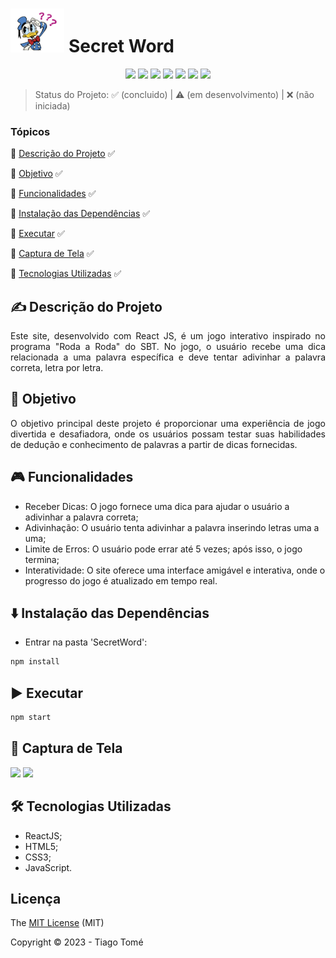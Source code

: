 # <img src="./src/assets/donaldPensando.gif" height="70px"/> Secret Word


<p align="center">
  <img src="https://img.shields.io/badge/React-20232A?style=for-the-badge&logo=react&logoColor=61DAFB"/>
  <img src="https://img.shields.io/badge/HTML5-E34F26?style=for-the-badge&logo=html5&logoColor=white"/>
  <img src="https://img.shields.io/badge/CSS3-1572B6?style=for-the-badge&logo=css3&logoColor=white"/>
  <img src="https://img.shields.io/badge/JavaScript-323330?style=for-the-badge&logo=javascript&logoColor=F7DF1E"/>
  <img src="https://img.shields.io/badge/Figma-F24E1E?style=for-the-badge&logo=figma&logoColor=white"/>
  <img src="http://img.shields.io/static/v1?label=STATUS&message=%20CONCLUIDO&color=green&style=for-the-badge"/>
  <img src="http://img.shields.io/static/v1?label=License&message=MIT&color=green&style=for-the-badge"/>
</p>

> Status do Projeto: :white_check_mark: (concluido) | :warning: (em desenvolvimento) | :x: (não iniciada)

### Tópicos
:small_blue_diamond: [Descrição do Projeto](#writing_hand-descrição-do-projeto) :white_check_mark:

:small_blue_diamond: [Objetivo](#dart-objetivo) :white_check_mark:

:small_blue_diamond: [Funcionalidades](#video_game-funcionalidades) :white_check_mark:

:small_blue_diamond: [Instalação das Dependências](#arrow_down-instalação-das-dependências) :white_check_mark:

:small_blue_diamond: [Executar](#arrow_forward-executar) :white_check_mark:

:small_blue_diamond: [Captura de Tela](#camera_flash-captura-de-tela) :white_check_mark:

:small_blue_diamond: [Tecnologias Utilizadas](#hammer_and_wrench-tecnologias-utilizadas) :white_check_mark:



## :writing_hand: Descrição do Projeto 
<p align="justify"> Este site, desenvolvido com React JS, é um jogo interativo inspirado no programa "Roda a Roda" do SBT. No jogo, o usuário recebe uma dica relacionada a uma palavra específica e deve tentar adivinhar a palavra correta, letra por letra. </p>

## :dart: Objetivo 
<p align="justify"> O objetivo principal deste projeto é proporcionar uma experiência de jogo divertida e desafiadora, onde os usuários possam testar suas habilidades de dedução e conhecimento de palavras a partir de dicas fornecidas. </p>

## :video_game: Funcionalidades 
- Receber Dicas: O jogo fornece uma dica para ajudar o usuário a adivinhar a palavra correta;
- Adivinhação: O usuário tenta adivinhar a palavra inserindo letras uma a uma;
- Limite de Erros: O usuário pode errar até 5 vezes; após isso, o jogo termina;
- Interatividade: O site oferece uma interface amigável e interativa, onde o progresso do jogo é atualizado em tempo real.

## :arrow_down: Instalação das Dependências
- Entrar na pasta 'SecretWord':
``` bash
npm install
```

## :arrow_forward: Executar
``` bash
npm start
```

## :camera_flash: Captura de Tela 
<div> 
  <img src="https://github.com/user-attachments/assets/ff14967d-e712-44d1-891f-042b769bda0c" width="700px" />
  <img src="https://github.com/tiagoolima/SecretWord/assets/102389691/e5c264d7-3e53-446d-9c56-b90b92c8bb89.png" width="700px" />
</div>

## :hammer_and_wrench: Tecnologias Utilizadas 
- ReactJS;
- HTML5;
- CSS3;
- JavaScript.

## Licença
The [MIT License]() (MIT)

Copyright :copyright: 2023 - Tiago Tomé

